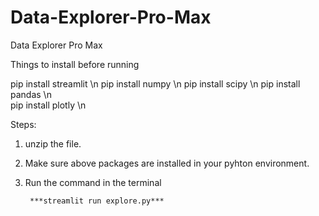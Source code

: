 # Data-Explorer-Pro-Max


Data Explorer Pro Max

Things to install before running

pip install streamlit \n
pip install numpy \n
pip install scipy  \n
pip install pandas \n  
pip install plotly  \n



Steps:
1. unzip the file. 
2. Make sure above packages are installed in your pyhton environment.
3. Run the command in the terminal

		***streamlit run explore.py***
